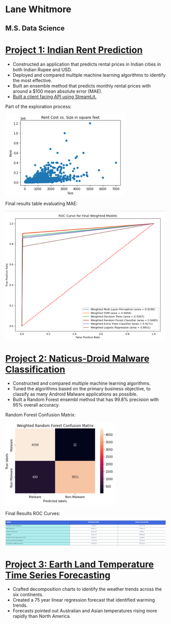 # Lane Whitmore
## M.S. Data Science

# [Project 1: Indian Rent Prediction](https://github.com/lanewhitmore/Rent_Prediction)
- Constructed an application that predicts rental prices in Indian cities in both Indian Rupee and USD.
- Deployed and compared multiple machine learning algorithms to identify the most effective. 
- Built an ensemble method that predicts monthly rental prices with around a $100 mean absolute error (MAE). 
- [Built a client facing API using StreamLit.](https://lanewhitmore-rent-prediction-rent-app-eda---whitmore-vd5d0e.streamlit.app/)

Part of the exploration process:

![](https://github.com/lanewhitmore/lanewhitmore.github.io/blob/ee53ed09f425f7d364481601984f3961a302d0e2/images/exploration.png)

Final results table evaluating MAE:

![](https://github.com/lanewhitmore/lanewhitmore.github.io/blob/ee53ed09f425f7d364481601984f3961a302d0e2/images/naticusroc.png)

# [Project 2: Naticus-Droid Malware Classification](https://github.com/lanewhitmore/NATICUSdroid-Malware-Machine-Learning-Classification)
- Constructed and compared multiple machine learning algorithms. 
- Tuned the algorithms based on the primary business objective, to classify as many Android Malware applications as possible.
- Built a Random Forest ensembl method that has 99.8% precision with 95% overall accuracy. 

Random Forest Confusion Matrix:

![](https://github.com/lanewhitmore/lanewhitmore.github.io/blob/ee53ed09f425f7d364481601984f3961a302d0e2/images/randomforestcm.png)

Final Results ROC Curves:

![](https://github.com/lanewhitmore/lanewhitmore.github.io/blob/be8bc1298cc37c540ddccbe35e984ce115f2caef/images/rentresults.png)

# [Project 3: Earth Land Temperature Time Series Forecasting](https://github.com/stephenkuc/ADS506_FinalProj)
- Crafted decomposition charts to identify the weather trends across the six continents. 
- Created a 75 year linear regression forecast that identified warming trends. 
- Forecasts pointed out Australian and Asian temperatures rising more rapidly than North America.
